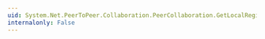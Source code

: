 ```yaml
---
uid: System.Net.PeerToPeer.Collaboration.PeerCollaboration.GetLocalRegisteredApplications(System.Net.PeerToPeer.Collaboration.PeerApplicationRegistrationType)
internalonly: False
---
```

